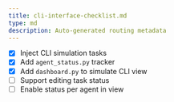 ```yaml
---
title: cli-interface-checklist.md
type: md
description: Auto-generated routing metadata
---
```


- [x] Inject CLI simulation tasks
- [x] Add `agent_status.py` tracker
- [x] Add `dashboard.py` to simulate CLI view
- [ ] Support editing task status
- [ ] Enable status per agent in view
